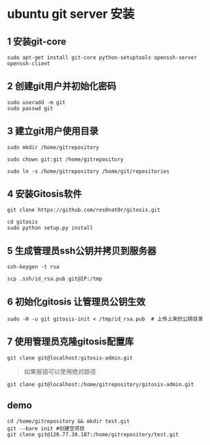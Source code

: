 # ubuntu git server 安装

## 1 安装git-core

```
sudo apt-get install git-core python-setuptools openssh-server openssh-client
```

## 2 创建git用户并初始化密码

```
sudo useradd -m git
sudo passwd git
```

## 3 建立git用户使用目录

```
sudo mkdir /home/gitrepository

sudo chown git:git /home/gitrepository

sudo ln -s /home/gitrepository /home/git/repositories
```

## 4 安装Gitosis软件

```
git clone https://github.com/res0nat0r/gitosis.git

cd gitosis
sudo python setup.py install
```

## 5 生成管理员ssh公钥并拷贝到服务器

```
ssh-keygen -t rsa

scp .ssh/id_rsa.pub git@IP:/tmp

```

## 6 初始化gitosis 让管理员公钥生效

```
sudo -H -u git gitosis-init < /tmp/id_rsa.pub  # 上传上来的公钥目录
```


## 7 使用管理员克隆gitosis配置库
```
git clone git@localhost:gitosis-admin.git
```

> 如果报错可以使用绝对路径
```
git clone git@localhost:/home/gitrepository/gitosis-admin.git
```


## demo

```
cd /home/gitrepository && mkdir test.git
git --bare init #创建空项目　
git clone git@120.77.38.187:/home/gitrepository/test.git

```


